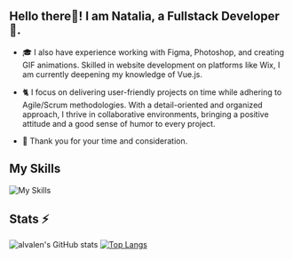 <h2 align="left"> Hello there👋! I am Natalia, a Fullstack Developer 🚀.</h2>

- 🎓 I also have experience working with Figma, Photoshop, and creating GIF animations. Skilled in website development on platforms like Wix, I am currently deepening my knowledge of Vue.js.

- 🐈 I focus on delivering user-friendly projects on time while adhering to Agile/Scrum methodologies. With a detail-oriented and organized approach, I thrive in collaborative environments, bringing a positive attitude and a good sense of humor to every project.
   
- 💛 Thank you for your time and consideration.

## My Skills
![My Skills](https://skillicons.dev/icons?i=html,css,sass,js,react,redux,ts,nodejs,nextjs,vite,mongodb,postman,vercel,figma)

## Stats ⚡
![alvalen's GitHub stats](https://github-readme-stats.vercel.app/api?username=Natalia-Kalashnikova&hide=issues&show_icons=true&theme=transparent) [![Top Langs](https://github-readme-stats.vercel.app/api/top-langs/?username=Natalia-Kalashnikova&layout=compact&theme=transparent)](https://github.com/anuraghazra/github-readme-stats)

